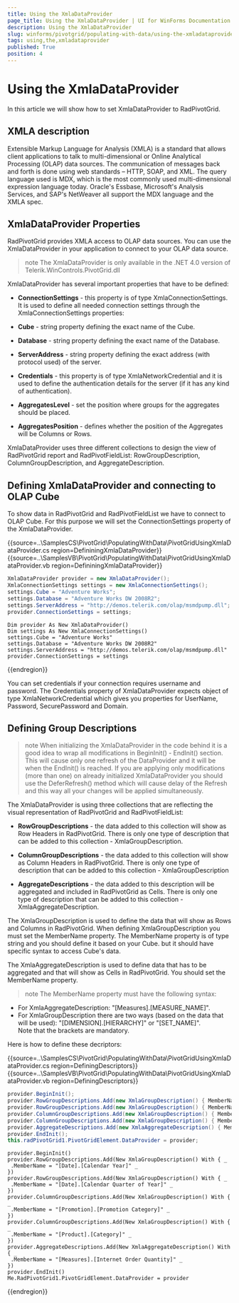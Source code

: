 ```yaml
---
title: Using the XmlaDataProvider
page_title: Using the XmlaDataProvider | UI for WinForms Documentation
description: Using the XmlaDataProvider
slug: winforms/pivotgrid/populating-with-data/using-the-xmladataprovider
tags: using,the,xmladataprovider
published: True
position: 4
---
```


# Using the XmlaDataProvider

In this article we will show how to set XmlaDataProvider to RadPivotGrid.

## XMLA description

Extensible Markup Language for Analysis (XMLA) is a standard that allows client applications to talk to multi-dimensional or Online Analytical Processing (OLAP) data sources. The communication of messages back and forth is done using web standards – HTTP, SOAP, and XML. The query language used is MDX, which is the most commonly used multi-dimensional expression language today. Oracle's Essbase, Microsoft's Analysis Services, and SAP's NetWeaver all support the MDX language and the XMLA spec.

## XmlaDataProvider Properties

RadPivotGrid provides XMLA access to OLAP data sources. You can use the XmlaDataProvider in your application to connect to your OLAP data source.

>note The XmlaDataProvider is only available in the .NET 4.0 version of Telerik.WinControls.PivotGrid.dll
>

XmlaDataProvider has several important properties that have to be defined: 

* __ConnectionSettings__ - this property is of type XmlaConnectionSettings. It is used to define all needed connection settings through the XmlaConnectionSettings properties:

* __Cube__ - string property defining the exact name of the Cube.

* __Database__ - string property defining the exact name of the Database.

* __ServerAddress__ - string property defining the exact address (with protocol used) of the server.

* __Credentials__ - this property is of type XmlaNetworkCredential and it is used to define the authentication details for the server (if it has any kind of authentication).

* __AggregatesLevel__ - set the position where groups for the aggregates should be placed.

* __AggregatesPosition__ - defines whether the position of the Aggregates will be Columns or Rows.

XmlaDataProvider uses three different collections to design the view of RadPivotGrid report and RadPivotFieldList: RowGroupDescription, ColumnGroupDescription,  and AggregateDescription. 

## Defining XmlaDataProvider and connecting to OLAP Cube

To show data in RadPivotGrid and RadPivotFieldList we have to connect to OLAP Cube. For this purpose we will set the ConnectionSettings property of the XmlaDataProvider.

{{source=..\SamplesCS\PivotGrid\PopulatingWithData\PivotGridUsingXmlaDataProvider.cs region=DefininingXmlaDataProvider}} 
{{source=..\SamplesVB\PivotGrid\PopulatingWithData\PivotGridUsingXmlaDataProvider.vb region=DefininingXmlaDataProvider}} 

````C#
XmlaDataProvider provider = new XmlaDataProvider();
XmlaConnectionSettings settings = new XmlaConnectionSettings();
settings.Cube = "Adventure Works";
settings.Database = "Adventure Works DW 2008R2";
settings.ServerAddress = "http://demos.telerik.com/olap/msmdpump.dll";
provider.ConnectionSettings = settings;

````
````VB.NET
Dim provider As New XmlaDataProvider()
Dim settings As New XmlaConnectionSettings()
settings.Cube = "Adventure Works"
settings.Database = "Adventure Works DW 2008R2"
settings.ServerAddress = "http://demos.telerik.com/olap/msmdpump.dll"
provider.ConnectionSettings = settings

````

{{endregion}}

You can set credentials if your connection requires username and password. The Credentials property of XmlaDataProvider expects object of type XmlaNetworkCredential which gives you properties for UserName, Password, SecurePassword and Domain.

## Defining Group Descriptions

>note When initializing the XmlaDataProvider in the code behind it is a good idea to wrap all modifications in BeginInit() - EndInit() section. This will cause only one refresh of the DataProvider and it will be when the EndInit() is reached. If you are applying only modifications (more than one) on already initialized XmlaDataProvider you should use the DeferRefresh() method which will cause delay of the Refresh and this way all your changes will be applied simultaneously.
>

The XmlaDataProvider is using three collections that are reflecting the visual representation of RadPivotGrid and RadPivotFieldList:

* __RowGroupDescriptions__ - the data added to this collection will show as Row Headers in RadPivotGrid. There is only one type of description that can be added to this collection - XmlaGroupDescription.

* __ColumnGroupDescriptions__ - the data added to this collection will show as Column Headers in RadPivotGrid. There is only one type of description that can be added to this collection - XmlaGroupDescription

* __AggregateDescriptions__ - the data added to this description will be aggregated and included in RadPivotGrid as Cells. There is only one type of description that can be added to this collection - XmlaAggregateDescription.

The XmlaGroupDescription is used to define the data that will show as Rows and Columns in RadPivotGrid. When defining XmlaGroupDescription you must set the MemberName property. The MemberName property is of type string and you should define it based on your Cube. but it should have specific syntax to access Cube's data.

The XmlaAggregateDescription is used to define data that has to be aggregated and that will show as Cells in RadPivotGrid. You should set the MemberName property.

>note The MemberName property must have the following syntax:
* For XmlaAggregateDescription: "[Measures].[MEASURE_NAME]".
* For XmlaGroupDescription  there are two ways (based on the data that will be used): "[DIMENSION].[HIERARCHY]" or "[SET_NAME]".<br>Note that the brackets are mandatory.
>

Here is how to define these decriptors:

{{source=..\SamplesCS\PivotGrid\PopulatingWithData\PivotGridUsingXmlaDataProvider.cs region=DefiningDescriptors}} 
{{source=..\SamplesVB\PivotGrid\PopulatingWithData\PivotGridUsingXmlaDataProvider.vb region=DefiningDescriptors}} 

````C#
provider.BeginInit();
provider.RowGroupDescriptions.Add(new XmlaGroupDescription() { MemberName = "[Date].[Calendar Year]" });
provider.RowGroupDescriptions.Add(new XmlaGroupDescription() { MemberName = "[Date].[Calendar Quarter of Year]" });
provider.ColumnGroupDescriptions.Add(new XmlaGroupDescription() { MemberName = "[Promotion].[Promotion Category]" });
provider.ColumnGroupDescriptions.Add(new XmlaGroupDescription() { MemberName = "[Product].[Category]" });
provider.AggregateDescriptions.Add(new XmlaAggregateDescription() { MemberName = "[Measures].[Internet Order Quantity]" });
provider.EndInit();
this.radPivotGrid1.PivotGridElement.DataProvider = provider;

````
````VB.NET
provider.BeginInit()
provider.RowGroupDescriptions.Add(New XmlaGroupDescription() With { _
 .MemberName = "[Date].[Calendar Year]" _
})
provider.RowGroupDescriptions.Add(New XmlaGroupDescription() With { _
 .MemberName = "[Date].[Calendar Quarter of Year]" _
})
provider.ColumnGroupDescriptions.Add(New XmlaGroupDescription() With { _
 .MemberName = "[Promotion].[Promotion Category]" _
})
provider.ColumnGroupDescriptions.Add(New XmlaGroupDescription() With { _
 .MemberName = "[Product].[Category]" _
})
provider.AggregateDescriptions.Add(New XmlaAggregateDescription() With { _
 .MemberName = "[Measures].[Internet Order Quantity]" _
})
provider.EndInit()
Me.RadPivotGrid1.PivotGridElement.DataProvider = provider

````

{{endregion}}